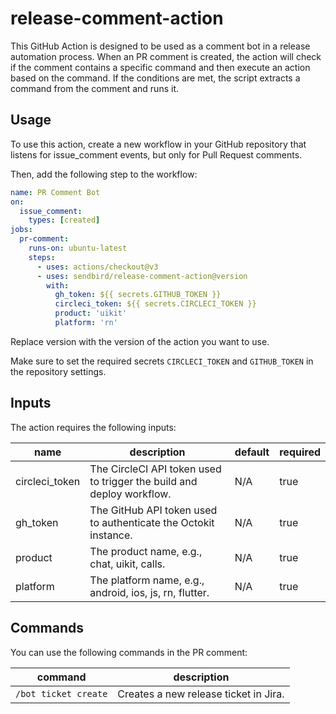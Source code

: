# release-comment-action

This GitHub Action is designed to be used as a comment bot in a release automation process.
When an PR comment is created, the action will check if the comment contains a specific command and then execute an action based on the command.
If the conditions are met, the script extracts a command from the comment and runs it.

## Usage

To use this action, create a new workflow in your GitHub repository that listens for issue_comment events, but only for Pull Request comments.

Then, add the following step to the workflow:

```yaml
name: PR Comment Bot
on:
  issue_comment:
    types: [created]
jobs:
  pr-comment:
    runs-on: ubuntu-latest
    steps:
      - uses: actions/checkout@v3
      - uses: sendbird/release-comment-action@version
        with:
          gh_token: ${{ secrets.GITHUB_TOKEN }}
          circleci_token: ${{ secrets.CIRCLECI_TOKEN }}
          product: 'uikit'
          platform: 'rn'
```

Replace version with the version of the action you want to use.

Make sure to set the required secrets `CIRCLECI_TOKEN` and `GITHUB_TOKEN` in the repository settings.

## Inputs

The action requires the following inputs:

| name           | description                                                           | default | required |
| -------------- | --------------------------------------------------------------------- | ------- | -------- |
| circleci_token | The CircleCI API token used to trigger the build and deploy workflow. | N/A     | true     |
| gh_token       | The GitHub API token used to authenticate the Octokit instance.       | N/A     | true     |
| product        | The product name, e.g., chat, uikit, calls.                           | N/A     | true     |
| platform       | The platform name, e.g., android, ios, js, rn, flutter.               | N/A     | true     |

## Commands

You can use the following commands in the PR comment:

| command              | description                           |
| -------------------- | ------------------------------------- |
| `/bot ticket create` | Creates a new release ticket in Jira. |
